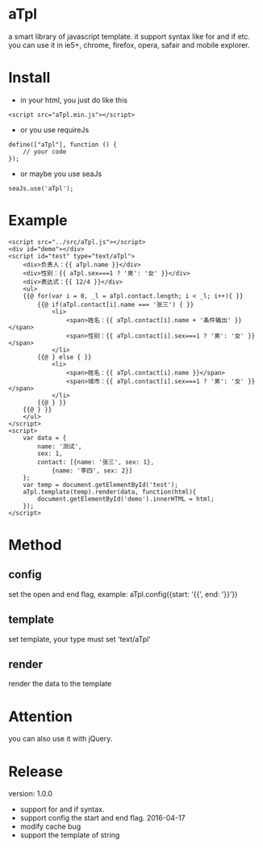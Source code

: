 # aTpl     
a smart  library of javascript template. it support syntax like for and if etc. you can use it in ie5+, chrome, firefox, opera, safair and mobile explorer.        
    
# Install     
   
+ in your html, you just do like this        
```    
<script src="aTpl.min.js"></script>         
```    
+ or you use requireJs          
```    
define(["aTpl"], function () {       
	// your code       
});       
```      
+ or maybe you use seaJs      
```        
seaJs.use('aTpl');       
``` 

# Example      
```   
<script src="../src/aTpl.js"></script>           
<div id="demo"></div>           
<script id="test" type="text/aTpl">           
	<div>负责人：{{ aTpl.name }}</div>           
	<div>性别：{{ aTpl.sex===1 ? '男': '女' }}</div>           
	<div>表达式：{{ 12/4 }}</div>           
	<ul>           
	{{@ for(var i = 0, _l = aTpl.contact.length; i < _l; i++){ }}           
		{{@ if(aTpl.contact[i].name === '张三') { }}           
	    	<li>           
		        <span>姓名：{{ aTpl.contact[i].name + '条件输出' }}</span>           
		        <span>性别：{{ aTpl.contact[i].sex===1 ? '男': '女' }}</span>           
	    	</li>           
	    {{@ } else { }}           
		    <li>           
		        <span>姓名：{{ aTpl.contact[i].name }}</span>           
		        <span>城市：{{ aTpl.contact[i].sex===1 ? '男': '女' }}</span>           
	    	</li>           
	    {{@ } }}           
	{{@ } }}           
	</ul>           
</script>           
<script>           
	var data = {           
	    name: '测试',           
	    sex: 1,           
	    contact: [{name: '张三', sex: 1},           
	    	{name: '李四', sex: 2}]           
	};           
	var temp = document.getElementById('test');           
	aTpl.template(temp).render(data, function(html){           
	    document.getElementById('demo').innerHTML = html;           
	});           
</script>           
```    


# Method  
  
## config    
set the open and end flag, example: aTpl.config({start: '{{', end: '}}'})   
       
## template   
set template, your type must set 'text/aTpl'    
      
## render   
render the data to the template    
    
# Attention   
you can also use it with jQuery.    
       
       
# Release       
version: 1.0.0     
 + support for and if syntax.      
 + support config the start and end flag.
2016-04-17    
 + modify cache bug
 + support the template of string     
